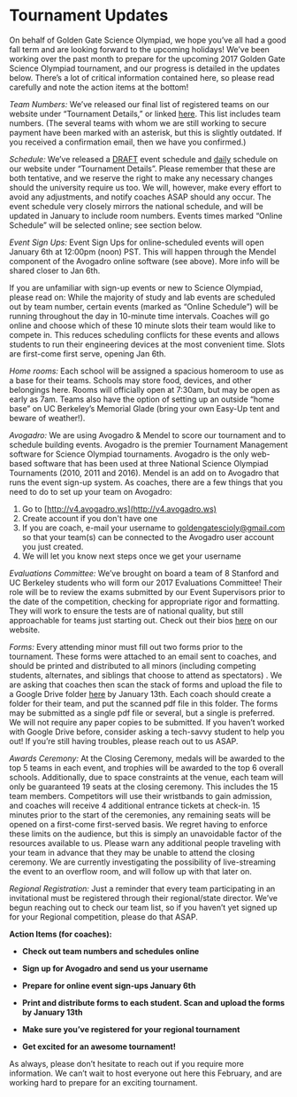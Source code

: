 # Tournament Updates


On behalf of Golden Gate Science Olympiad, we hope you’ve all had a good fall term and are looking forward to the upcoming holidays! We’ve been working over the past month to prepare for the upcoming 2017 Golden Gate Science Olympiad tournament, and our progress is detailed in the updates below. There’s a lot of critical information contained here, so please read carefully and note the action items at the bottom!


*Team Numbers:* We’ve released our final list of registered teams on our website under “Tournament Details,” or linked [here](http://goldengateso.com/doc/registered_teams.pdf). This list includes team numbers. (The several teams with whom we are still working to secure payment have been marked with an asterisk, but this is slightly outdated. If you received a confirmation email, then we have you confirmed.)


*Schedule:* We’ve released a [DRAFT](http://goldengateso.com/doc/event_schedule.pdf) event schedule and [daily](http://goldengateso.com/doc/daily_schedule.pdf) schedule on our website under “Tournament Details”. Please remember that these are both tentative, and we reserve the right to make any necessary changes should the university require us too. We will, however, make every effort to avoid any adjustments, and notify coaches ASAP should any occur. The event schedule very closely mirrors the national schedule, and will be updated in January to include room numbers. Events times marked “Online Schedule” will be selected online; see section below.


*Event Sign Ups:* Event Sign Ups for online-scheduled events will open January 6th at 12:00pm (noon) PST. This will happen through the Mendel component of the Avogadro online software (see above). More info will be shared closer to Jan 6th.


If you are unfamiliar with sign-up events or new to Science Olympiad, please read on: While the majority of study and lab events are scheduled out by team number, certain events (marked as “Online Schedule”) will be running throughout the day in 10-minute time intervals. Coaches will go online and choose which of these 10 minute slots their team would like to compete in. This reduces scheduling conflicts for these events and allows students to run their engineering devices at the most convenient time. Slots are first-come first serve, opening Jan 6th.


*Home rooms:* Each school will be assigned a spacious homeroom to use as a base for their teams. Schools may store food, devices, and other belongings here. Rooms will officially open at 7:30am, but may be open as early as 7am. Teams also have the option of setting up an outside “home base” on UC Berkeley’s Memorial Glade (bring your own Easy-Up tent and beware of weather!).


*Avogadro:* We are using Avogadro & Mendel to score our tournament and to schedule building events. Avogadro is the premier Tournament Management software for Science Olympiad tournaments.  Avogadro is the only web-based software that has been used at three National Science Olympiad Tournaments (2010, 2011 and 2016). Mendel is an add on to Avogadro that runs the event sign-up system. As coaches, there are a few things that you need to do to set up your team on Avogadro:


1. Go to [http://v4.avogadro.ws](http://v4.avogadro.ws)
2. Create account if you don't have one
3. If you are coach, e-mail your username to [goldengatescioly@gmail.com](mailto:goldengatescioly@gmail.com) so that your team(s) can be connected to the Avogadro user account you just created.
4. We will let you know next steps once we get your username


*Evaluations Committee:* We’ve brought on board a team of 8 Stanford and UC Berkeley students who will form our 2017 Evaluations Committee! Their role will be to review the exams submitted by our Event Supervisors prior to the date of the competition, checking for appropriate rigor and formatting. They will work to ensure the tests are of national quality, but still approachable for teams just starting out. Check out their bios [here](http://goldengateso.com/team/) on our website.


*Forms:* Every attending minor must fill out two forms prior to the tournament. These forms were attached to an email sent to coaches, and should be printed and distributed to all minors (including competing students, alternates, and siblings that choose to attend as spectators) . We are asking that coaches then scan the stack of forms and upload the file to a Google Drive folder [here](https://drive.google.com/drive/folders/0B9jwya8B9rv1clBRSHIzRV9NUUE) by January 13th. Each coach should create a folder for their team, and put the scanned pdf file in this folder. The forms may be submitted as a single pdf file or several, but a single is preferred. We will not require any paper copies to be submitted. If you haven’t worked with Google Drive before, consider asking a tech-savvy student to help you out! If you’re still having troubles, please reach out to us ASAP.


*Awards Ceremony:* At the Closing Ceremony, medals will be awarded to the top 5 teams in each event, and trophies will be awarded to the top 6 overall schools. Additionally, due to space constraints at the venue, each team will only be guaranteed 19 seats at the closing ceremony. This includes the 15 team members. Competitors will use their wristbands to gain admission, and coaches will receive 4 additional entrance tickets at check-in. 15 minutes prior to the start of the ceremonies, any remaining seats will be opened on a first-come first-served basis. We regret having to enforce these limits on the audience, but this is simply an unavoidable factor of the resources available to us. Please warn any additional people traveling with your team in advance that they may be unable to attend the closing ceremony. We are currently investigating the possibility of live-streaming the event to an overflow room, and will follow up with that later on.


*Regional Registration:* Just a reminder that every team participating in an invitational must be registered through their regional/state director. We’ve begun reaching out to check our team list, so if you haven’t yet signed up for your Regional competition, please do that ASAP.


**Action Items (for coaches):**

* **Check out team numbers and schedules online**

* **Sign up for Avogadro and send us your username**

* **Prepare for online event sign-ups January 6th**

* **Print and distribute forms to each student. Scan and upload the forms by January 13th**

* **Make sure you’ve registered for your regional tournament**

* **Get excited for an awesome tournament!**


As always, please don’t hesitate to reach out if you require more information. We can’t wait to host everyone out here this February, and are working hard to prepare for an exciting tournament.


